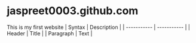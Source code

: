 # jaspreet0003.github.com
This is my first website 
| Syntax | Description |
| ----------- | ----------- |
| Header | Title |
| Paragraph | Text |

